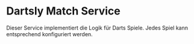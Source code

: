 # Dartsly Match Service

Dieser Service implementiert die Logik für Darts Spiele. Jedes Spiel kann entsprechend konfiguriert werden. 